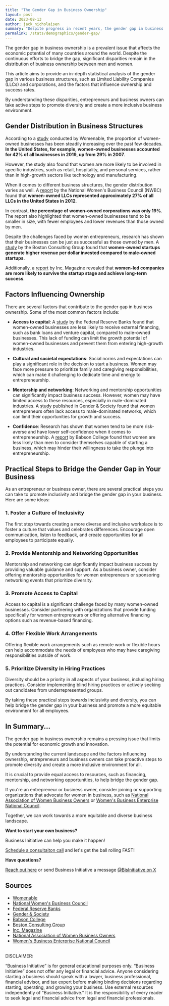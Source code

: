 ```yaml
---
title: "The Gender Gap in Business Ownership"
layout: post
date: 2023-08-13
author: jack_nicholaisen
summary: "Despite progress in recent years, the gender gap in business ownership remains an issue. In this article, we examine the gender distribution in various business structures, the factors influencing ownership, and success rates. Read this to understand the current landscape and explore ways to promote diversity in entrepreneurship."
permalink: /stats/demographics/gender-gap/
---
```


The gender gap in business ownership is a prevalent issue that affects the economic potential of many countries around the world. Despite the continuous efforts to bridge the gap, significant disparities remain in the distribution of business ownership between men and women. 

This article aims to provide an in-depth statistical analysis of the gender gap in various business structures, such as Limited Liability Companies (LLCs) and corporations, and the factors that influence ownership and success rates.

By understanding these disparities, entrepreneurs and business owners can take active steps to promote diversity and create a more inclusive business environment.

## Gender Distribution in Business Structures

According to a [study](https://www.womenable.com/71/the-gender-gap-in-business-ownership) conducted by Womenable, the proportion of women-owned businesses has been steadily increasing over the past few decades. **In the United States, for example, women-owned businesses accounted for 42% of all businesses in 2019, up from 29% in 2007**.

However, the study also found that women are more likely to be involved in specific industries, such as retail, hospitality, and personal services, rather than in high-growth sectors like technology and manufacturing.

When it comes to different business structures, the gender distribution varies as well. A [report](https://www.nwbc.gov/research/women-owned-corporations-and-llcs-a-comparison/) by the National Women's Business Council (NWBC) found that **women-owned LLCs represented approximately 27% of all LLCs in the United States in 2012**.

In contrast, **the percentage of women-owned corporations was only 19%**. The report also highlighted that women-owned businesses tend to be smaller in size, with fewer employees and lower revenues than those owned by men.

Despite the challenges faced by women entrepreneurs, research has shown that their businesses can be just as successful as those owned by men. A [study](https://www.bcg.com/publications/2018/why-women-owned-startups-are-better-bet) by the Boston Consulting Group found that **women-owned startups generate higher revenue per dollar invested compared to male-owned startups**.

Additionally, a [report](https://www.inc.com/magazine/201710/sheila-marikar/women-entrepreneurs.html) by Inc. Magazine revealed that **women-led companies are more likely to survive the startup stage and achieve long-term success**.

## Factors Influencing Ownership

There are several factors that contribute to the gender gap in business ownership. Some of the most common factors include:

-  **Access to capital**: A [study](https://www.fedsmallbusiness.org/medialibrary/fedsmallbusiness/files/2017/2017-sb-cs-report.pdf) by the Federal Reserve Banks found that women-owned businesses are less likely to receive external financing, such as bank loans and venture capital, compared to male-owned businesses. This lack of funding can limit the growth potential of women-owned businesses and prevent them from entering high-growth industries.

-  **Cultural and societal expectations**: Social norms and expectations can play a significant role in the decision to start a business. Women may face more pressure to prioritize family and caregiving responsibilities, which can make it challenging to dedicate time and energy to entrepreneurship.

-  **Mentorship and networking**: Networking and mentorship opportunities can significantly impact business success. However, women may have limited access to these resources, especially in male-dominated industries. A [study](https://journals.sagepub.com/doi/10.1177/0891243220961624) published in Gender & Society found that women entrepreneurs often lack access to male-dominated networks, which can limit their opportunities for growth and success.

-  **Confidence**: Research has shown that women tend to be more risk-averse and have lower self-confidence when it comes to entrepreneurship. A [report](https://www.babson.edu/media/babson/assets/documents/academics/centers/blank-center/bwbo-executive-summary.pdf) by Babson College found that women are less likely than men to consider themselves capable of starting a business, which may hinder their willingness to take the plunge into entrepreneurship.

## Practical Steps to Bridge the Gender Gap in Your Business

As an entrepreneur or business owner, there are several practical steps you can take to promote inclusivity and bridge the gender gap in your business. Here are some ideas:

### 1. Foster a Culture of Inclusivity

The first step towards creating a more diverse and inclusive workplace is to foster a culture that values and celebrates differences. Encourage open communication, listen to feedback, and create opportunities for all employees to participate equally.

### 2. Provide Mentorship and Networking Opportunities

Mentorship and networking can significantly impact business success by providing valuable guidance and support. As a business owner, consider offering mentorship opportunities for women entrepreneurs or sponsoring networking events that prioritize diversity.

### 3. Promote Access to Capital

Access to capital is a significant challenge faced by many women-owned businesses. Consider partnering with organizations that provide funding specifically for women entrepreneurs or offering alternative financing options such as revenue-based financing.

### 4. Offer Flexible Work Arrangements

Offering flexible work arrangements such as remote work or flexible hours can help accommodate the needs of employees who may have caregiving responsibilities outside of work.

### 5. Prioritize Diversity in Hiring Practices

Diversity should be a priority in all aspects of your business, including hiring practices. Consider implementing blind hiring practices or actively seeking out candidates from underrepresented groups.

By taking these practical steps towards inclusivity and diversity, you can help bridge the gender gap in your business and promote a more equitable environment for all employees.

## In Summary...

The gender gap in business ownership remains a pressing issue that limits the potential for economic growth and innovation.

By understanding the current landscape and the factors influencing ownership, entrepreneurs and business owners can take proactive steps to promote diversity and create a more inclusive environment for all.

It is crucial to provide equal access to resources, such as financing, mentorship, and networking opportunities, to help bridge the gender gap.

If you're an entrepreneur or business owner, consider joining or supporting organizations that advocate for women in business, such as [National Association of Women Business Owners](https://www.nawbo.org/) or [Women's Business Enterprise National Council](https://www.wbenc.org/).

Together, we can work towards a more equitable and diverse business landscape.

**Want to start your own business?**

Business Initiative can help you make it happen!

[Schedule a consultaiton call](< https://calendly.com/businessinitiative/30-minute-consultation-call>) and let's get the ball rolling FAST!

**Have questions?**

[Reach out here](https://www.businessinitiative.org/stats/business-structures/job-creation/%3Chttps://www.businessinitiative.org/contact/) or send Business Initiative a message [@BisInitiative on X](https://twitter.com/BisInitiative)

<script async data-uid="0625212ce2" src="<https://adept-hustler-4565.ck.page/0625212ce2/index.js>"></script>

## Sources

-   [Womenable](https://www.womenable.com/71/the-gender-gap-in-business-ownership)
-   [National Women's Business Council](https://www.nwbc.gov/research/women-owned-corporations-and-llcs-a-comparison/)
-   [Federal Reserve Banks](https://www.fedsmallbusiness.org/medialibrary/fedsmallbusiness/files/2017/2017-sb-cs-report.pdf)
-   [Gender & Society](https://journals.sagepub.com/doi/10.1177/0891243220961624)
-   [Babson College](https://www.babson.edu/media/babson/assets/documents/academics/centers/blank-center/bwbo-executive-summary.pdf)
-   [Boston Consulting Group](https://www.bcg.com/publications/2018/why-women-owned-startups-are-better-bet)
-   [Inc. Magazine](https://www.inc.com/magazine/201710/sheila-marikar/women-entrepreneurs.html)
-   [National Association of Women Business Owners](https://www.nawbo.org/)
-   [Women's Business Enterprise National Council](https://www.wbenc.org/)

<br> DISCLAIMER:

“Business Initiative” is for general educational purposes only. “Business Initiative” does not offer any legal or financial advice. Anyone considering starting a business should speak with a lawyer, business professional, financial advisor, and tax expert before making binding decisions regarding starting, operating, and growing your business. Use external resources independently of “Business Initiative.” It is the responsibility of every reader to seek legal and financial advice from legal and financial professionals.